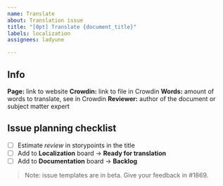 ```yaml
---
name: Translate
about: Translation issue
title: "[0pt] Translate {document_title}"
labels: localization
assignees: ladyune

---
```

## Info

**Page:** link to website
**Crowdin:** link to file in Crowdin
**Words:** amount of words to translate, see in Crowdin
**Reviewer:** author of the document or subject matter expert

## Issue planning checklist

- [ ] Estimate *review* in storypoints in the title
- [ ] Add to **Localization** board → **Ready for translation**
- [ ] Add to **Documentation** board → **Backlog**

> Note: issue templates are in beta. Give your feedback in #1869.